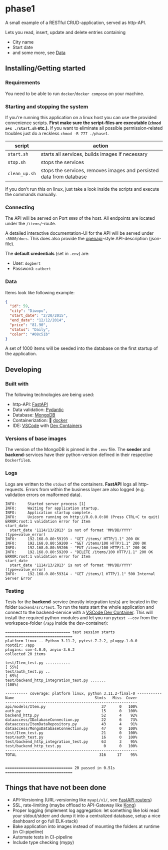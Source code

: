 # phase1

A small example of a RESTful CRUD-application, served as http-API.

Lets you read, insert, update and delete entries containing

- City name
- Start date
- and some more, see [Data](#data)

## Installing/Getting started

### Requirements

You need to be able to run `docker`/`docker compose` on your machine.

### Starting and stopping the system

If you're running this application on a linux host you can use the provided convenience scripts.
**First make sure the script-files are executable (`chmod a+x ./start.sh` etc.).**
If you want to eliminate all possible permission-related troubles just do a reckless `chmod -R 777 ./phase1`.

| script        | action                                                              |
| ------------- | ------------------------------------------------------------------- |
| `start.sh`    | starts all services, builds images if necessary                     |
| `stop.sh`     | stops the services                                                  |
| `clean_up.sh` | stops the services, removes images and persisted data from database |

If you don't run this on linux, just take a look inside the scripts and execute the commands manually.

### Connecting

The API will be served on Port `8080` of the host.
All endpoints are located under the `/items/`-route.

A detailed interactive documentation-UI for the API will be served under `:8080/docs`.
This does also provide the [openapi](https://www.openapis.org/)-style API-description (json-file).

The **default credentials** (set in `.env`) are:

- User: `dogbert`
- Password: `catbert`

### Data

Items look like following example:

```json
{
  "id": 59,
  "city": "Diwopu",
  "start_date": "2/20/2015",
  "end_date": "12/12/2014",
  "price": "81.90",
  "status": "Daily",
  "color": "#08c51b"
}
```

A set of 1000 items will be seeded into the database on the first startup of the application.

## Developing


### Built with
The following technologies are being used:

- http-API: [FastAPI](https://fastapi.tiangolo.com/)
- Data validation: [Pydantic](https://docs.pydantic.dev/)
- Database: [MongoDB](https://www.mongodb.com/)
- Containerization: 🐳 [docker](https://www.docker.com/)
- IDE: [VSCode](https://code.visualstudio.com/) with [Dev Containers](https://code.visualstudio.com/docs/devcontainers/containers)

### Versions of base images

The version of the MongoDB is pinned in the `.env` file.
The **seeder** and **backend**-services have their python-version defined in their respective `Dockerfile`s.

### Logs

Logs are written to the `stdout` of the containers.
**FastAPI** logs all http-requests.
Errors from within the business layer are also logged (e.g. validation errors on malformed data).

```
INFO:     Started server process [1]
INFO:     Waiting for application startup.
INFO:     Application startup complete.
INFO:     Uvicorn running on http://0.0.0.0:80 (Press CTRL+C to quit)
ERROR:root:1 validation error for Item
start_date
  start_date '1114/13/2013' is not of format 'MM/DD/YYYY' (type=value_error)
INFO:     192.168.0.80:59193 - "GET /items/ HTTP/1.1" 200 OK
INFO:     192.168.0.80:59200 - "GET /items/100 HTTP/1.1" 200 OK
INFO:     192.168.0.80:59206 - "PUT /items/100 HTTP/1.1" 200 OK
INFO:     192.168.0.80:59209 - "DELETE /items/100 HTTP/1.1" 200 OK
ERROR:root:1 validation error for Item
start_date
  start_date '1114/13/2013' is not of format 'MM/DD/YYYY' (type=value_error)
INFO:     192.168.0.80:59314 - "GET /items/1 HTTP/1.1" 500 Internal Server Error
```

### Testing

Tests for the **backend**-service (mostly integration tests) are located in the folder `backend/src/test`.
To run the tests start the whole application and connect to the backend-service with a [VSCode Dev Container](https://code.visualstudio.com/docs/devcontainers/containers).
This will install the required python-modules and let you run `pytest --cov` from the workspace-folder (`/app` inside the dev-container):

```
============================= test session starts ==============================
platform linux -- Python 3.11.2, pytest-7.2.2, pluggy-1.0.0
rootdir: /app
plugins: cov-4.0.0, anyio-3.6.2
collected 20 items

test/Item_test.py ...........                                            [ 55%]
test/auth_test.py ..                                                     [ 65%]
test/backend_http_integration_test.py .......                            [100%]

---------- coverage: platform linux, python 3.11.2-final-0 -----------
Name                                    Stmts   Miss  Cover
-----------------------------------------------------------
api/models/Item.py                         37      0   100%
auth.py                                    15      0   100%
backend_http.py                            52      4    92%
dataaccess/IDatabaseConnection.py          22      6    73%
dataaccess/ItemDataRepository.py           43      4    91%
dataaccess/MongoDatabaseConnection.py      47      0   100%
test/Item_test.py                          21      0   100%
test/auth_test.py                          16      0   100%
test/backend_http_integration_test.py      63      3    95%
test/backend_http_test.py                   0      0   100%
-----------------------------------------------------------
TOTAL                                     316     17    95%


============================== 20 passed in 0.51s ==============================
```

## Things that have not been done

- API-Versioning (URL-versioning like `myapi/v1/`, see [FastAPI routers](https://fastapi.tiangolo.com/tutorial/bigger-applications/))
- SSL, rate-limiting (maybe offload to API-Gateway like [Kong](https://konghq.com/))
- Proper logging (implement log aggregation: let something like loki read your stdout/stderr and dump it into a centralized database, setup a nice dashboard or go full ELK-stack)
- Bake application into images instead of mounting the folders at runtime (in CI-pipeline)
- Automate tests in CI-pipeline
- Include type checking (mypy)
